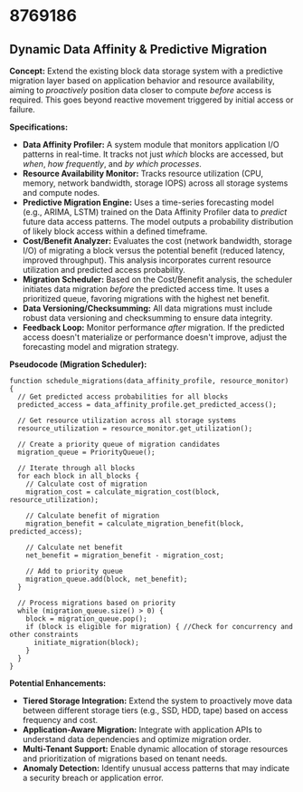 # 8769186

## Dynamic Data Affinity & Predictive Migration

**Concept:** Extend the existing block data storage system with a predictive migration layer based on application behavior and resource availability, aiming to *proactively* position data closer to compute *before* access is required. This goes beyond reactive movement triggered by initial access or failure.

**Specifications:**

*   **Data Affinity Profiler:** A system module that monitors application I/O patterns in real-time. It tracks not just *which* blocks are accessed, but *when*, *how frequently*, and *by which processes*.
*   **Resource Availability Monitor:** Tracks resource utilization (CPU, memory, network bandwidth, storage IOPS) across all storage systems and compute nodes.
*   **Predictive Migration Engine:**  Uses a time-series forecasting model (e.g., ARIMA, LSTM) trained on the Data Affinity Profiler data to *predict* future data access patterns.  The model outputs a probability distribution of likely block access within a defined timeframe.
*   **Cost/Benefit Analyzer:**  Evaluates the cost (network bandwidth, storage I/O) of migrating a block versus the potential benefit (reduced latency, improved throughput). This analysis incorporates current resource utilization and predicted access probability.
*   **Migration Scheduler:**  Based on the Cost/Benefit analysis, the scheduler initiates data migration *before* the predicted access time.  It uses a prioritized queue, favoring migrations with the highest net benefit.
*   **Data Versioning/Checksumming:**  All data migrations must include robust data versioning and checksumming to ensure data integrity.
*   **Feedback Loop:** Monitor performance *after* migration.  If the predicted access doesn't materialize or performance doesn't improve, adjust the forecasting model and migration strategy.

**Pseudocode (Migration Scheduler):**

```
function schedule_migrations(data_affinity_profile, resource_monitor) {
  // Get predicted access probabilities for all blocks
  predicted_access = data_affinity_profile.get_predicted_access();

  // Get resource utilization across all storage systems
  resource_utilization = resource_monitor.get_utilization();

  // Create a priority queue of migration candidates
  migration_queue = PriorityQueue();

  // Iterate through all blocks
  for each block in all_blocks {
    // Calculate cost of migration
    migration_cost = calculate_migration_cost(block, resource_utilization);

    // Calculate benefit of migration
    migration_benefit = calculate_migration_benefit(block, predicted_access);

    // Calculate net benefit
    net_benefit = migration_benefit - migration_cost;

    // Add to priority queue
    migration_queue.add(block, net_benefit);
  }

  // Process migrations based on priority
  while (migration_queue.size() > 0) {
    block = migration_queue.pop();
    if (block is eligible for migration) { //Check for concurrency and other constraints
      initiate_migration(block);
    }
  }
}
```

**Potential Enhancements:**

*   **Tiered Storage Integration:** Extend the system to proactively move data between different storage tiers (e.g., SSD, HDD, tape) based on access frequency and cost.
*   **Application-Aware Migration:**  Integrate with application APIs to understand data dependencies and optimize migration order.
*   **Multi-Tenant Support:**  Enable dynamic allocation of storage resources and prioritization of migrations based on tenant needs.
*   **Anomaly Detection:**  Identify unusual access patterns that may indicate a security breach or application error.